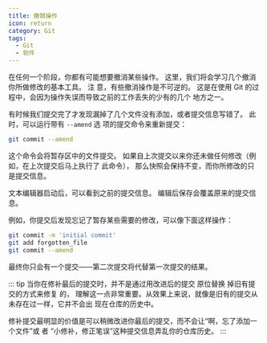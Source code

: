 ```yaml
---
title: 撤销操作
icon: return
category: Git
tags:
  - Git
  - 软件
---
```


在任何一个阶段，你都有可能想要撤消某些操作。 这里，我们将会学习几个撤消你所做修改的基本工具。 注
意，有些撤消操作是不可逆的。 这是在使用 Git 的过程中，会因为操作失误而导致之前的工作丢失的少有的几个
地方之一。

有时候我们提交完了才发现漏掉了几个文件没有添加，或者提交信息写错了。 此时，可以运行带有 `--amend` 选
项的提交命令来重新提交：

```sh
git commit --amend
```

这个命令会将暂存区中的文件提交。 如果自上次提交以来你还未做任何修改（例如，在上次提交后马上执行了
此命令）， 那么快照会保持不变，而你所修改的只是提交信息。

文本编辑器启动后，可以看到之前的提交信息。 编辑后保存会覆盖原来的提交信息。

例如，你提交后发现忘记了暂存某些需要的修改，可以像下面这样操作：

```sh
git commit -m 'initial commit'
git add forgotten_file
git commit --amend
```

最终你只会有一个提交——第二次提交将代替第一次提交的结果。

::: tip
当你在修补最后的提交时，并不是通过用改进后的提交 原位替换 掉旧有提交的方式来修复
的， 理解这一点非常重要。从效果上来说，就像是旧有的提交从未存在过一样，它并不会出
现在仓库的历史中。

修补提交最明显的价值是可以稍微改进你最后的提交，而不会让“啊，忘了添加一个文件”或
者 “小修补，修正笔误”这种提交信息弄乱你的仓库历史。
:::
